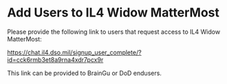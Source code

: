 # Add Users to IL4 Widow MatterMost

Please provide the following link to users that request access to IL4
Widow MatterMost:

<https://chat.il4.dso.mil/signup_user_complete/?id=cck6rmb3et8a9rna4xdr7pcx9r>

This link can be provided to BrainGu or DoD endusers.
